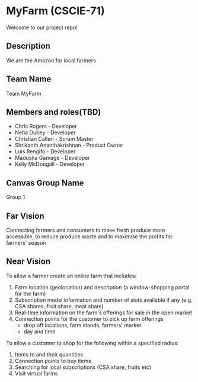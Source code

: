 # MyFarm (CSCIE-71)
Welcome to our project repo!

## Description
We are the Amazon for local farmers

## Team Name
Team MyFarm

## Members and roles(TBD)
* Chris Rogers - Developer
* Neha Dubey - Developer
* Christian Calleri - Scrum Master
* Shrikanth Ananthakrishnan - Product Owner
* Luis Rengifo - Developer
* Madusha Gamage - Developer
* Kelly McDougall - Developer

## Canvas Group Name
Group 1

## Far Vision
Connecting farmers and consumers to make fresh produce more accessible, to reduce produce waste and to maximise the profits for farmers' season

## Near Vision
To allow a farmer create an online farm that includes:
1. Farm location (geolocation) and description (a window-shopping portal for the farm)
2. Subscription model information and number of slots available if any (e.g. CSA shares, fruit share, meat share)
3. Real-time information on the farm's offerings for sale in the open market
4. Connection points for the customer to pick up farm offerings 
    - drop off locations, farm stands, farmers' market
    - day and time

To allow a customer to shop for the following within a specified radius:
1. Items to and their quantities
2. Connection points to buy items
3. Searching for local subscriptions (CSA share, fruits etc)
4. Visit virtual farms
